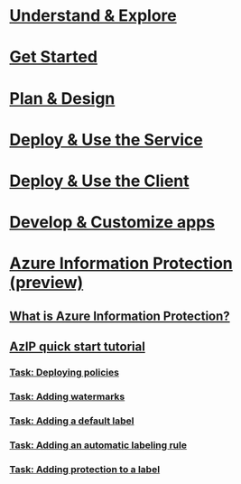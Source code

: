 # [Understand & Explore](/rights-management/understand-explore/azure-rights-management)
# [Get Started](/rights-management/get-started/requirements-azure-rms)
# [Plan & Design](/rights-management/plan-design/deployment-roadmap)
# [Deploy & Use the Service](/rights-management/deploy-use/activate-service)
# [Deploy & Use the Client](/rights-management/rms-client/use-client)
# [Develop & Customize apps](/rights-management/develop/developers-guide)
# [Azure Information Protection (preview)](what-is-information-protection.md)
## [What is Azure Information Protection?](what-is-information-protection.md)
## [AzIP quick start tutorial](aip-quickstart-tutorial.md)
### [Task: Deploying policies](task-deploy-policies-user-devices.md)
### [Task: Adding watermarks](task-add-watermark-label.md)
### [Task: Adding a default label](task-add-default-label-downgrade-justification.md)
### [Task: Adding an automatic labeling rule](task-add-automatic-labeling-rule.md)
### [Task: Adding protection to a label](task-add-protection-label.md)
